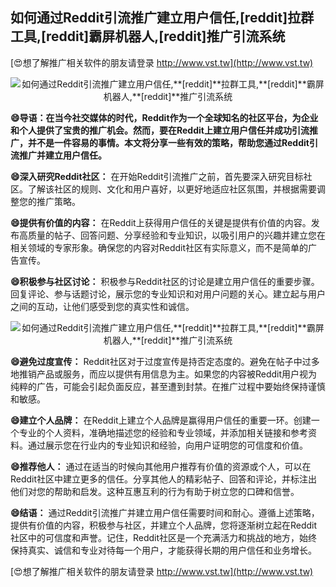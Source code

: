 ## **如何通过Reddit引流推广建立用户信任,**[reddit]**拉群工具,**[reddit]**霸屏机器人,**[reddit]**推广引流系统**

[😍想了解推广相关软件的朋友请登录 http://www.vst.tw](http://www.vst.tw)

 <center><img src="https://vst.tw/MP4/tuiguang/png/6.png" alt="如何通过Reddit引流推广建立用户信任,**[reddit]**拉群工具,**[reddit]**霸屏机器人,**[reddit]**推广引流系统"></center>

**😄导语：在当今社交媒体的时代，Reddit作为一个全球知名的社区平台，为企业和个人提供了宝贵的推广机会。然而，要在Reddit上建立用户信任并成功引流推广，并不是一件容易的事情。本文将分享一些有效的策略，帮助您通过Reddit引流推广并建立用户信任。**

**😄深入研究Reddit社区：**
在开始Reddit引流推广之前，首先要深入研究目标社区。了解该社区的规则、文化和用户喜好，以更好地适应社区氛围，并根据需要调整您的推广策略。

**😄提供有价值的内容：**
在Reddit上获得用户信任的关键是提供有价值的内容。发布高质量的帖子、回答问题、分享经验和专业知识，以吸引用户的兴趣并建立您在相关领域的专家形象。确保您的内容对Reddit社区有实际意义，而不是简单的广告宣传。

**😄积极参与社区讨论：**
积极参与Reddit社区的讨论是建立用户信任的重要步骤。回复评论、参与话题讨论，展示您的专业知识和对用户问题的关心。建立起与用户之间的互动，让他们感受到您的真实性和诚信。

 <center><img src="https://vst.tw/MP4/tuiguang/png/8.png" alt="如何通过Reddit引流推广建立用户信任,**[reddit]**拉群工具,**[reddit]**霸屏机器人,**[reddit]**推广引流系统"></center>

**😄避免过度宣传：**
Reddit社区对于过度宣传是持否定态度的。避免在帖子中过多地推销产品或服务，而应以提供有用信息为主。如果您的内容被Reddit用户视为纯粹的广告，可能会引起负面反应，甚至遭到封禁。在推广过程中要始终保持谨慎和敏感。

**😄建立个人品牌：**
在Reddit上建立个人品牌是赢得用户信任的重要一环。创建一个专业的个人资料，准确地描述您的经验和专业领域，并添加相关链接和参考资料。通过展示您在行业内的专业知识和经验，向用户证明您的可信度和价值。

**😄推荐他人：**
通过在适当的时候向其他用户推荐有价值的资源或个人，可以在Reddit社区中建立更多的信任。分享其他人的精彩帖子、回答和评论，并标注出他们对您的帮助和启发。这种互惠互利的行为有助于树立您的口碑和信誉。

**😄结语：**
通过Reddit引流推广并建立用户信任需要时间和耐心。遵循上述策略，提供有价值的内容，积极参与社区，并建立个人品牌，您将逐渐树立起在Reddit社区中的可信度和声誉。记住，Reddit社区是一个充满活力和挑战的地方，始终保持真实、诚信和专业对待每一个用户，才能获得长期的用户信任和业务增长。

[😍想了解推广相关软件的朋友请登录 http://www.vst.tw](http://www.vst.tw)



